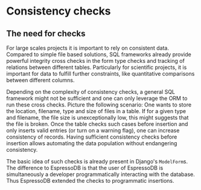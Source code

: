 # Consistency checks

## The need for checks

For large scales projects it is important to rely on consistent data.
Compared to simple file based solutions, SQL frameworks already provide powerful integrity cross checks in the form type checks and tracking of relations between different tables.
Particularly for scientific projects, it is important for data to fulfill further constraints, like quantitative comparisons between different columns.

Depending on the complexity of consistency checks, a general SQL framework might not be sufficient and one can only leverage the ORM to run these cross checks.
Picture the following scenario: One wants to store the location, filename, type and size of files in a table.
If for a given type and filename, the file size is unexceptionally low, this might suggests that the file is broken.
Once the table checks such cases before insertion and only inserts valid entries (or turn on a warning flag), one can increase consistency of records.
Having sufficient consistency checks before insertion allows automating the data population without endangering consistency.

The basic idea of such checks is already present in Django's `ModelForm`s.
The difference to EspressoDB is that the user of EspressoDB is simultaneously a developer programmatically interacting with the database.
Thus EspressoDB extended the checks to programmatic insertions.

## 
